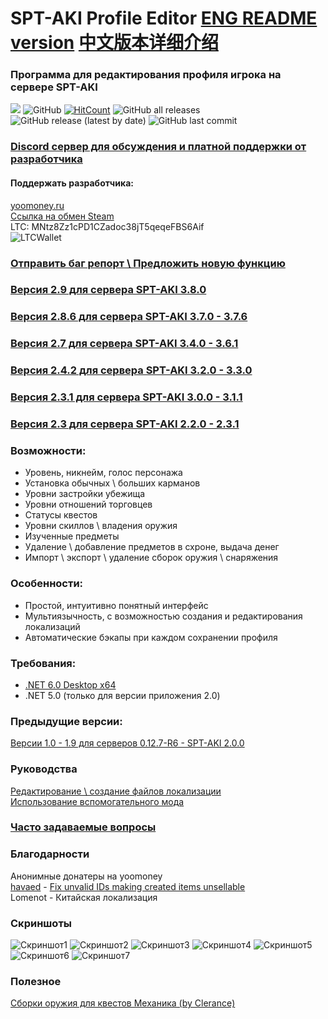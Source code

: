 # SPT-AKI Profile Editor [ENG README version](ENGREADME.md) [中文版本详细介绍](CHREADME.md)
### Программа для редактирования профиля игрока на сервере SPT-AKI
  <a href="https://github.com/SkiTles55/SPT-AKI-Profile-Editor/releases/latest"><img src="https://img.shields.io/github/v/release/SkiTles55/SPT-AKI-Profile-Editor"></a>
  ![GitHub](https://img.shields.io/github/license/SkiTles55/SPT-AKI-Profile-Editor)
  [![HitCount](http://hits.dwyl.com/SkiTles55/SPT-AKI-Profile-Editor.svg?style=flat-square)](http://hits.dwyl.com/SkiTles55/SPT-AKI-Profile-Editor)
  ![GitHub all releases](https://img.shields.io/github/downloads/SkiTles55/SPT-AKI-Profile-Editor/total)
  ![GitHub release (latest by date)](https://img.shields.io/github/downloads/SkiTles55/SPT-AKI-Profile-Editor/latest/total)
  ![GitHub last commit](https://img.shields.io/github/last-commit/SkiTles55/SPT-AKI-Profile-Editor)
  
### [Discord сервер для обсуждения и платной поддержки от разработчика](https://discord.gg/NTwSA4AfRP)

#### Поддержать разработчика:
[yoomoney.ru](https://yoomoney.ru/to/410015658095326)\
[Ссылка на обмен Steam](https://steamcommunity.com/tradeoffer/new/?partner=350485380%26token=zCrhUwxR)\
LTC: MNtz8Zz1cPD1CZadoc38jT5qeqeFBS6Aif\
![LTCWallet](SPT-AKI%20Profile%20Editor/Resources/Images/ltcWallet.png?raw=true)

### [Отправить баг репорт \ Предложить новую функцию](https://github.com/SkiTles55/SPT-AKI-Profile-Editor/issues/new/choose)

### [Версия 2.9 для сервера SPT-AKI 3.8.0](https://github.com/SkiTles55/SPT-AKI-Profile-Editor/releases/tag/2.9)
### [Версия 2.8.6 для сервера SPT-AKI 3.7.0 - 3.7.6](https://github.com/SkiTles55/SPT-AKI-Profile-Editor/releases/tag/2.8.6)
### [Версия 2.7 для сервера SPT-AKI 3.4.0 - 3.6.1](https://github.com/SkiTles55/SPT-AKI-Profile-Editor/releases/tag/2.7)
### [Версия 2.4.2 для сервера SPT-AKI 3.2.0 - 3.3.0](https://github.com/SkiTles55/SPT-AKI-Profile-Editor/releases/tag/2.4.2)
### [Версия 2.3.1 для сервера SPT-AKI 3.0.0 - 3.1.1](https://github.com/SkiTles55/SPT-AKI-Profile-Editor/releases/tag/2.3.1)
### [Версия 2.3 для сервера SPT-AKI 2.2.0 - 2.3.1](https://github.com/SkiTles55/SPT-AKI-Profile-Editor/releases/tag/2.3)

### Возможности:
* Уровень, никнейм, голос персонажа
* Установка обычных \ больших карманов
* Уровни застройки убежища
* Уровни отношений торговцев
* Статусы квестов
* Уровни скиллов \ владения оружия
* Изученные предметы
* Удаление \ добавление предметов в схроне, выдача денег
* Импорт \ экспорт \ удаление сборок оружия \ снаряжения

### Особенности:
* Простой, интуитивно понятный интерфейс
* Мультиязычность, с возможностью создания и редактирования локализаций
* Автоматические бэкапы при каждом сохранении профиля

### Требования:
* [.NET 6.0 Desktop x64](https://dotnet.microsoft.com/en-us/download/dotnet/thank-you/runtime-desktop-6.0.4-windows-x64-installer)
* .NET 5.0 (только для версии приложения 2.0)

### Предыдущие версии:
[Версии 1.0 - 1.9 для серверов 0.12.7-R6 - SPT-AKI 2.0.0](https://github.com/SkiTles55/SP-EFT-ProfileEditor#readme)

### Руководства
[Редактирование \ создание файлов локализации](/Guidelines/LocalizationsRu.md)\
[Использование вспомогательного мода](/Guidelines/ModHelperRu.md)

### [Часто задаваемые вопросы](FAQ.md)

### Благодарности
Анонимные донатеры на yoomoney\
[havaed](https://github.com/havaed) - [Fix unvalid IDs making created items unsellable](https://github.com/SkiTles55/SPT-AKI-Profile-Editor/pull/68)\
Lomenot - Китайская локализация

### Скриншоты
![Скриншот1](/screenshots/1.PNG?raw=true)
![Скриншот2](/screenshots/2.PNG?raw=true)
![Скриншот3](/screenshots/3.PNG?raw=true)
![Скриншот4](/screenshots/4.PNG?raw=true)
![Скриншот5](/screenshots/5.PNG?raw=true)
![Скриншот6](/screenshots/6.PNG?raw=true)
![Скриншот7](/screenshots/7.PNG?raw=true)

### Полезное
[Сборки оружия для квестов Механика (by Clerance)](https://hub.sp-tarkov.com/files/file/1310-gunsmith-presets-updated/)
